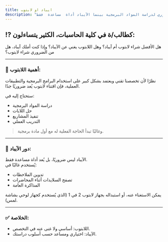 ```yaml
---
title: ايباد او لابتوب
description: "اللابتوب ضروري لدراسة المواد البرمجية بينما الآيباد أداة  مساعدة  فقط"
---
```


## ⁉️ كطالب/ة في كلية الحاسبات، الكثير يتساءلون:
هل الأفضل شراء لابتوب أم آيباد؟ وهل اللابتوب يغني عن الآيباد؟ وإذا كنت أملك آيباد، هل من الضروري شراء لابتوب؟

---

### 🔹 أهمية اللابتوب:
نظرًا لأن تخصصنا تقني ويعتمد بشكل كبير على استخدام البرامج البرمجية والتطبيقات العملية، فإن اقتناء لابتوب يُعد ضروريًا جدًا.

ستحتاج إليه في:
- دراسة المواد البرمجية
- حل اللابات
- تنفيذ المشاريع
- التدريب العملي

> وغالبًا تبدأ الحاجة الفعلية له مع أول مادة برمجية.

---

### 🔹 دور الآيباد:
الآيباد ليس ضروريًا، بل يُعد أداة مساعدة فقط.  
يُستخدم غالبًا في:
- تدوين الملاحظات
- تصفح السلايدات أثناء المحاضرات
- المذاكرة العامة

يمكن الاستغناء عنه، أو استبداله بجهاز لابتوب 2 في 1 (الذي يُستخدم كجهاز لوحي بشاشة لمس).

---

### ✅ الخلاصة:
- اللابتوب: أساسي ولا غنى عنه في التخصص.
- الآيباد: اختياري ومساعد حسب أسلوب دراستك.
